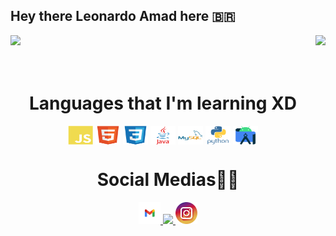 ## Hey there Leonardo Amad here 🇧🇷

<div>
  <img  height="172em" src="https://github-readme-stats.vercel.app/api?username=LeonardoAmad&show_icons=true&theme=react&include_all_commits=true&count_private=true"/>
  <img align="right" height="150em" src="https://github-readme-stats.vercel.app/api/top-langs/?username=LeonardoAmad&layout=compact&langs_count=16&theme=react"/>
</div>

<br>

<div align="center">
  <div style="display: inline_block"> <br>
    <h1 align="center">Languages that I'm learning XD </h1>
    <img align="center" height="30" width="40" alt="js-icon"  src="https://raw.githubusercontent.com/devicons/devicon/master/icons/javascript/javascript-plain.svg">
    <img align="center" height="30" width="40" alt="html-icon" src="https://raw.githubusercontent.com/devicons/devicon/master/icons/html5/html5-original.svg">
    <img align="center" height="30" width="40" alt="css-icon" src="https://raw.githubusercontent.com/devicons/devicon/master/icons/css3/css3-original.svg">
    <img align="center" height="30" width="40" alt="java-icon" src="https://raw.githubusercontent.com/devicons/devicon/1119b9f84c0290e0f0b38982099a2bd027a48bf1/icons/java/java-original-wordmark.svg">
    <img align="center" height="30" width="40" alt="mysql-icon" src="https://raw.githubusercontent.com/devicons/devicon/1119b9f84c0290e0f0b38982099a2bd027a48bf1/icons/mysql/mysql-original-wordmark.svg">
    <img align="center" height="30" width="40" alt="python-icon" src="https://raw.githubusercontent.com/devicons/devicon/1119b9f84c0290e0f0b38982099a2bd027a48bf1/icons/python/python-original-wordmark.svg">
    <img align="center" height="30" width="40" alt="androidstudio-icon" src="https://raw.githubusercontent.com/devicons/devicon/1119b9f84c0290e0f0b38982099a2bd027a48bf1/icons/androidstudio/androidstudio-original.svg">
  </div>

  <h1 align="center">Social Medias👨‍💻</h1>
    <a href = "mailto: leozinho.amad10@gmail.com">
      <img width="35" src="logogmaill.png">
    </a>
    <a href = "https://br.linkedin.com/in/leonardo-amad-497958266?trk=people-guest_people_search-card">
      <img width="35" src="linkedinlogo.avif">
    </a>
    <a href = "https://www.instagram.com/darkleek_/">
      <img width="35" src="instalogo.png">
    </a>
</div>
